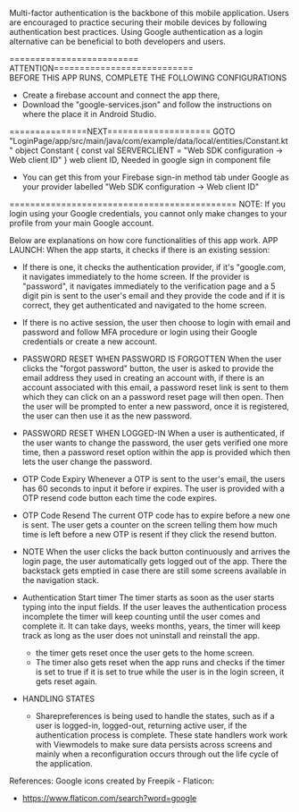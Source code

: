 Multi-factor authentication is the backbone of this mobile application.
Users are encouraged to practice securing their mobile devices by following authentication best practices. Using Google authentication as a login alternative can be beneficial to both developers and users.

========================= ATTENTION===========================        
BEFORE THIS APP RUNS, COMPLETE THE FOLLOWING CONFIGURATIONS
- Create a firebase account and connect the app there,
- Download the "google-services.json" and follow the instructions on where the place it in Android Studio.


===============NEXT====================
GOTO "LoginPage/app/src/main/java/com/example/data/local/entities/Constant.kt"
object Constant {
    const val SERVERCLIENT = "Web SDK configuration -> Web client ID"
}
web client ID, Needed in google sign in component file
 - You can get this from your Firebase sign-in method tab under Google as your provider
  labelled "Web SDK configuration -> Web client ID"


============================================
NOTE:
If you login using your Google credentials, you cannot only make changes to your profile 
from your main Google account.

Below are explanations on how core functionalities of this app work.
APP LAUNCH:
When the app starts, it checks if there is an existing session:
- If there is one, it checks the authentication provider, if it's "google.com, it navigates
  immediately to the home screen. If the provider is "password", it navigates immediately
  to the verification page and a 5 digit pin is sent to the user's email and they provide
  the code and if it is correct, they get authenticated and navigated to the home screen.

- If there is no active session, the user then choose to login with email and password and follow
  MFA procedure or login using their Google credentials or create a new account.

- PASSWORD RESET WHEN PASSWORD IS FORGOTTEN
When the user clicks the "forgot password" button, the user is asked to provide the email address 
they used in creating an account with, if there is an account associated with this email, 
a password reset link is sent to them which they can click on an a password reset page will 
then open. Then the user will be prompted to enter a new password, once it is registered, 
the user can then use it as the new password.
- PASSWORD RESET WHEN LOGGED-IN
When a user is authenticated, if the user wants to change the password, 
the user gets verified one more time, then a password reset option within 
the app is provided which then lets the user change the password.

- OTP Code Expiry
Whenever a OTP is sent to the user's email, 
the users has 60 seconds to input it before ir expires.
The user is provided with a OTP resend code button each time the code expires.

- OTP Code Resend
The current OTP code has to expire before a new one is sent.
The user gets a counter on the screen telling them how much time is left
before a new OTP is resent if they click the resend button.

- NOTE
When the user clicks the back button continuously and arrives the login page, 
the user automatically gets logged out of the app. There the backstack gets emptied
in case there are still some screens available in the navigation stack.

- Authentication Start timer
  The timer starts as soon as the user starts typing into the input fields.
  If the user leaves the authentication process incomplete the timer will
  keep counting until the user comes and complete it. It can take days, weeks
  months, years, the timer will keep track as long as the user does not uninstall
  and reinstall the app.
  - the timer gets reset once the user gets to the home screen. 
  - The timer also gets reset when the app runs and checks if the timer is set  to true
    if it is set to true while the user is in the login screen, it gets reset again.

- HANDLING STATES
  - Sharepreferences is being used to handle the states, such as if a user is logged-in,
    logged-out, returning active user, if the authentication process is complete.
    These state handlers work work with Viewmodels to make sure data persists across screens
    and mainly when a reconfiguration occurs through out the life cycle of the application.


References:
Google icons created by Freepik - Flaticon:
- https://www.flaticon.com/search?word=google
